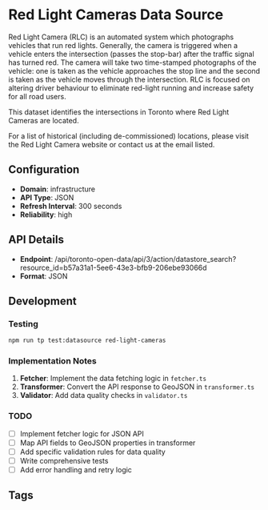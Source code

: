 # Red Light Cameras Data Source

Red Light Camera (RLC) is an automated system which photographs vehicles that run red lights. Generally, the camera is triggered when a vehicle enters the intersection (passes the stop-bar) after the traffic signal has turned red. The camera will take two time-stamped photographs of the vehicle: one is taken as the vehicle approaches the stop line and the second is taken as the vehicle moves through the intersection. RLC is focused on altering driver behaviour to eliminate red-light running and increase safety for all road users. 

This dataset identifies the intersections in Toronto where Red Light Cameras are located.

For a list of historical (including de-commissioned) locations, please visit the Red Light Camera website or contact us at the email listed.



## Configuration

- **Domain**: infrastructure
- **API Type**: JSON
- **Refresh Interval**: 300 seconds
- **Reliability**: high

## API Details

- **Endpoint**: /api/toronto-open-data/api/3/action/datastore_search?resource_id=b57a31a1-5ee6-43e3-bfb9-206ebe93066d
- **Format**: JSON

## Development

### Testing

```bash
npm run tp test:datasource red-light-cameras
```

### Implementation Notes

1. **Fetcher**: Implement the data fetching logic in `fetcher.ts`
2. **Transformer**: Convert the API response to GeoJSON in `transformer.ts`
3. **Validator**: Add data quality checks in `validator.ts`

### TODO

- [ ] Implement fetcher logic for JSON API
- [ ] Map API fields to GeoJSON properties in transformer
- [ ] Add specific validation rules for data quality
- [ ] Write comprehensive tests
- [ ] Add error handling and retry logic

## Tags


